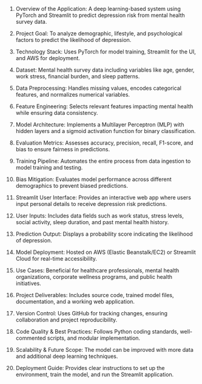 1. Overview of the Application: A deep learning-based system using PyTorch and Streamlit to predict depression risk from mental health survey data.  

2. Project Goal: To analyze demographic, lifestyle, and psychological factors to predict the likelihood of depression.  

3. Technology Stack: Uses PyTorch for model training, Streamlit for the UI, and AWS for deployment.  

4. Dataset: Mental health survey data including variables like age, gender, work stress, financial burden, and sleep patterns.  

5. Data Preprocessing: Handles missing values, encodes categorical features, and normalizes numerical variables.  

6. Feature Engineering: Selects relevant features impacting mental health while ensuring data consistency.  

7. Model Architecture: Implements a Multilayer Perceptron (MLP) with hidden layers and a sigmoid activation function for binary classification.  

8. Evaluation Metrics: Assesses accuracy, precision, recall, F1-score, and bias to ensure fairness in predictions.  

9. Training Pipeline: Automates the entire process from data ingestion to model training and testing.  

10. Bias Mitigation: Evaluates model performance across different demographics to prevent biased predictions.  

11. Streamlit User Interface: Provides an interactive web app where users input personal details to receive depression risk predictions.  

12. User Inputs: Includes data fields such as work status, stress levels, social activity, sleep duration, and past mental health history.  

13. Prediction Output: Displays a probability score indicating the likelihood of depression.  

14. Model Deployment: Hosted on AWS (Elastic Beanstalk/EC2) or Streamlit Cloud for real-time accessibility.  

15. Use Cases: Beneficial for healthcare professionals, mental health organizations, corporate wellness programs, and public health initiatives.  

16. Project Deliverables: Includes source code, trained model files, documentation, and a working web application.  

17. Version Control: Uses GitHub for tracking changes, ensuring collaboration and project reproducibility.  

18. Code Quality & Best Practices: Follows Python coding standards, well-commented scripts, and modular implementation.  

19. Scalability & Future Scope: The model can be improved with more data and additional deep learning techniques.  

20. Deployment Guide: Provides clear instructions to set up the environment, train the model, and run the Streamlit application.  
